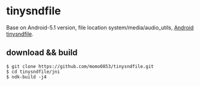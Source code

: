 # tinysndfile

Base on Android-5.1 version, file location system/media/audio_utils, [Android tinysndfile](https://android.googlesource.com/platform/system/media/+/android-5.1.1_r24/audio_utils/tinysndfile.c).

download && build
---
```
$ git clone https://github.com/momo0853/tinysndfile.git
$ cd tinysndfile/jni
$ ndk-build -j4
```
